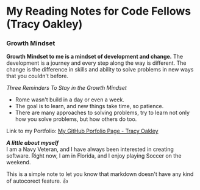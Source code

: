 # My Reading Notes for Code Fellows (Tracy Oakley) 

### Growth Mindset

**Growth Mindset to me is a mindset of development and change.** The development is a journey and every step along the way is different. The change is the difference in skills and ability to solve problems in new ways that you couldn't before.

*Three Reminders To Stay in the Growth Mindset*
* Rome wasn't build in a day or even a week.
* The goal is to learn, and new things take time, so patience.
* There are many approaches to solving problems, try to learn not only how you solve problems, but how others do too.

Link to my Portfolio: [My GitHub Porfolio Page - Tracy Oakley](https://github.com/TracyOakley)

***A little about myself***  
I am a Navy Veteran, and I have always been interested in creating software. Right now, I am in Florida, and I enjoy playing Soccer on the weekend.  

This is a simple note to let you know that markdown doesn't have any kind of autocorect feature. :+1:
<!-- So I have learned that the website does not format the emoji correctly -->
